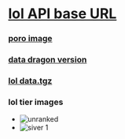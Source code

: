 # [lol API base URL](https://ddragon.leagueoflegends.com/cdn/)

### [poro image](https://www.pngkey.com/detail/u2w7u2r5w7w7e6r5_poro-sticker-tongue-emojis-league-of-legends/)

### [data dragon version](https://ddragon.leagueoflegends.com/api/versions.json)
### [lol data.tgz](https://ddragon.leagueoflegends.com/cdn/dragontail-6.24.1.tgz)

### lol tier images
* ![unranked](https://opgg-static.akamaized.net/images/medals/default.png)
* ![siver 1](https://opgg-static.akamaized.net/images/medals/silver_1.png)
